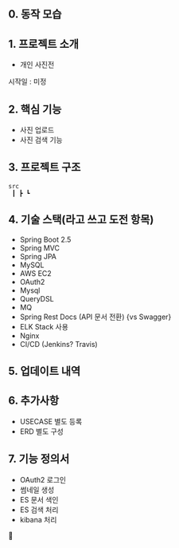## 0. 동작 모습
## 1. 프로젝트 소개

- 개인 사진전

시작일 : 미정

## 2. 핵심 기능
 - 사진 업로드 
 - 사진 검색 기능 
## 3. 프로젝트 구조
```
src
 ┃ ┣ ┗
```
## 4. 기술 스택(라고 쓰고 도전 항목)
 - Spring Boot 2.5
 - Spring MVC
 - Spring JPA
 - MySQL
 - AWS EC2
 - OAuth2
 - Mysql
 - QueryDSL
 - MQ
 - Spring Rest Docs (API 문서 전환) {vs Swagger}
 - ELK Stack 사용
 - Nginx
 - CI/CD (Jenkins? Travis)

## 5. 업데이트 내역
## 6. 추가사항
 - USECASE 별도 등록
 - ERD 별도 구성
## 7. 기능 정의서
 - OAuth2 로그인
 - 썸네일 생성
 - ES 문서 색인
 - ES 검색 처리
 - kibana 처리

:shit: